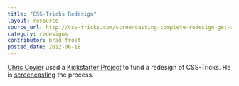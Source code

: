 ```yaml
---
title: "CSS-Tricks Redesign"
layout: resource
source_url: http://css-tricks.com/screencasting-complete-redesign-get-access-kickstarter/
category: redesigns
contributor: brad_frost
posted_date: 2012-06-18
---
```

[Chris Coyier](https://twitter.com/chriscoyier) used a [Kickstarter Project](https://www.kickstarter.com/projects/chriscoyier/screencasting-a-complete-redesign) to fund a redesign of CSS-Tricks. He is [screencasting](https://css-tricks.com/screencasting-complete-redesign-get-access-kickstarter/) the process.

